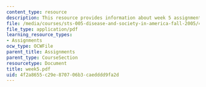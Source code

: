 ```yaml
---
content_type: resource
description: This resource provides information about week 5 assignments.
file: /media/courses/sts-005-disease-and-society-in-america-fall-2005/4f2a8655c29e870706b3caedddd9fa2d_week5.pdf
file_type: application/pdf
learning_resource_types:
- Assignments
ocw_type: OCWFile
parent_title: Assignments
parent_type: CourseSection
resourcetype: Document
title: week5.pdf
uid: 4f2a8655-c29e-8707-06b3-caedddd9fa2d
---
```

